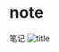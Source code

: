 # note
笔记
![title](https://raw.githubusercontent.com/linshiyouxiangt1/images/master/%20gitnote/2020/03/07/11120200307230755-1583593771292.jpg)